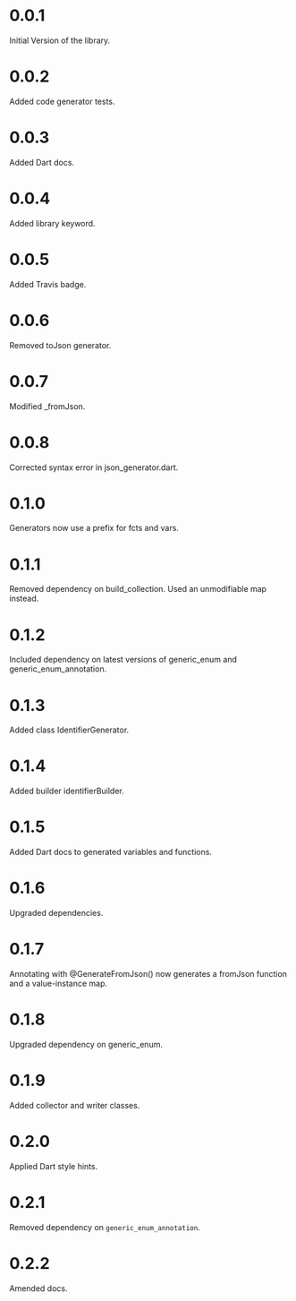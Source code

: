 # 0.0.1

Initial Version of the library.

# 0.0.2

Added code generator tests.

# 0.0.3

Added Dart docs.

# 0.0.4

Added library keyword.

# 0.0.5

Added Travis badge.

# 0.0.6

Removed toJson generator.

# 0.0.7

Modified _fromJson.

# 0.0.8

Corrected syntax error in json_generator.dart.

# 0.1.0

Generators now use a prefix for fcts and vars.

# 0.1.1

Removed dependency on build_collection.
Used an unmodifiable map instead.

# 0.1.2

Included dependency on latest versions of
generic_enum and generic_enum_annotation.

# 0.1.3

Added class IdentifierGenerator.

# 0.1.4

Added builder identifierBuilder.

# 0.1.5

Added Dart docs to generated variables and functions.

# 0.1.6

Upgraded dependencies.

# 0.1.7

Annotating with @GenerateFromJson() now generates
a fromJson function and a value-instance map.

# 0.1.8

Upgraded dependency on generic_enum.

# 0.1.9

Added collector and writer classes.

# 0.2.0

Applied Dart style hints.

# 0.2.1

Removed dependency on `generic_enum_annotation`.

# 0.2.2

Amended docs.
